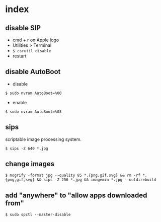 # index

## disable SIP

- cmd + r on Apple logo
- Utilities > Terminal
- `$ csrutil disable`
- restart

## disable AutoBoot

- disable

```
$ sudo nvram AutoBoot=%00
```

- enable

```
$ sudo nvram AutoBoot=%03
```

## sips

scriptable image processing system.

```
$ sips -Z 640 *.jpg
```

## change images

```
$ mogrify -format jpg --quality 85 *.{png,gif,svg} && rm -rf *.{png,gif,svg} && sips -Z 256 *.jpg && imagemin *.jpg --outdir=build
```

## add "anywhere" to "allow apps downloaded from"

```
$ sudo spctl --master-disable
```
